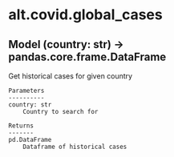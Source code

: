 # alt.covid.global_cases

## Model (country: str) -> pandas.core.frame.DataFrame

Get historical cases for given country

    Parameters
    ----------
    country: str
        Country to search for

    Returns
    -------
    pd.DataFrame
        Dataframe of historical cases
